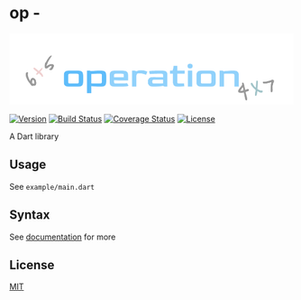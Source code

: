 # op - 

[![Operation](https://raw.githubusercontent.com/dkin-om/op/master/img/.op.png)](https://github.com/dkin-om/op)

[![Version](https://img.shields.io/pub/v/op)](https://pub.dev/packages/op)
[![Build Status](https://travis-ci.com/dkin-om/op.svg?branch=master)](https://app.travis-ci.com/github/dkin-om/op)
[![Coverage Status](https://coveralls.io/repos/github/dkin-om/op/badge.svg)](https://coveralls.io/github/dkin-om/op)
[![License](https://img.shields.io/badge/license-MIT-green)](https://github.com/dkin-om/op/blob/master/LICENSE)

A Dart library 

## Usage

See `example/main.dart`

## Syntax

See [documentation](https://pub.dev/documentation/op) for more

## License

[MIT](https://github.com/dkin-om/op/blob/master/LICENSE)
